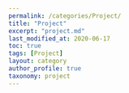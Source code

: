 ```yaml
---
permalink: /categories/Project/
title: "Project"
excerpt: "project.md"
last_modified_at: 2020-06-17
toc: true
tags: [Project]
layout: category
author_profile: true
taxonomy: project
---
```

